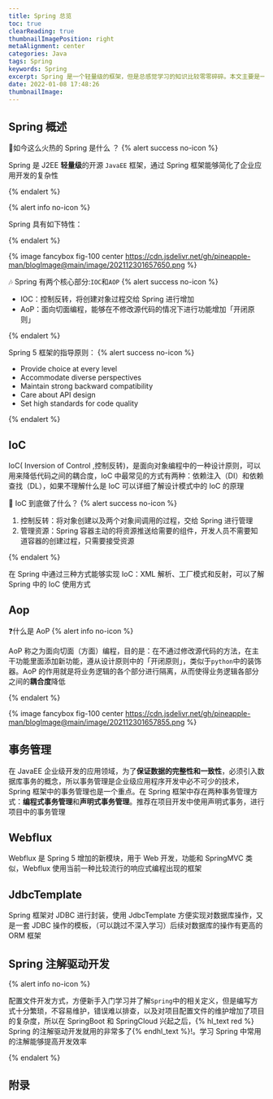 ```yaml
---
title: Spring 总览
toc: true
clearReading: true
thumbnailImagePosition: right
metaAlignment: center
categories: Java
tags: Spring
keywords: Spring
excerpt: Spring 是一个轻量级的框架，但是总感觉学习的知识比较零零碎碎。本文主要是一篇概括性文章，用于总结 Spring 的所有相关知识
date: 2022-01-08 17:48:26
thumbnailImage:
---
```


<!-- toc -->

## Spring 概述

:thinking:如今这么火热的 Spring 是什么 ？
{% alert success no-icon %}

Spring 是 J2EE **轻量级**的开源 `JavaEE` 框架，通过 Spring 框架能够简化了企业应用开发的复杂性

{% endalert %}

{% alert info no-icon %}

Spring 具有如下特性：

{% endalert %}

{% image fancybox fig-100  center https://cdn.jsdelivr.net/gh/pineapple-man/blogImage@main/image/202112301657650.png %}

:notes: Spring 有两个核心部分:`IOC`和`AOP`
{% alert success no-icon %}

- IOC：控制反转，将创建对象过程交给 Spring 进行增加
- AoP：面向切面编程，能够在不修改源代码的情况下进行功能增加「开闭原则」

{% endalert %}

Spring 5 框架的指导原则：
{% alert success no-icon %}

- Provide choice at every level
- Accommodate diverse perspectives
- Maintain strong backward compatibility
- Care about API design
- Set high standards for code quality

{% endalert %}

## IoC

IoC( Inversion of Control ,控制反转)，是面向对象编程中的一种设计原则，可以用来降低代码之间的耦合度，IoC 中最常见的方式有两种：依赖注入（DI）和依赖查找（DL），如果不理解什么是 IoC 可以详细了解设计模式中的 IoC 的原理

:thinking: IoC 到底做了什么？
{% alert success no-icon %}

1. 控制反转：将对象创建以及两个对象间调用的过程，交给 Spring 进行管理
2. 管理资源：Spring 容器主动的将资源推送给需要的组件，开发人员不需要知道容器的创建过程，只需要接受资源

{% endalert %}

在 Spring 中通过三种方式能够实现 IoC：XML 解析、工厂模式和反射，可以了解 Spring 中的 IoC 使用方式

## Aop

:question:什么是 AoP
{% alert info no-icon %}

AoP 称之为面向切面（方面）编程，目的是：在不通过修改源代码的方法，在主干功能里面添加新功能，遵从设计原则中的「开闭原则」，类似于`python`中的装饰器。AoP 的作用就是将业务逻辑的各个部分进行隔离，从而使得业务逻辑各部分之间的**耦合度**降低

{% endalert %}

{% image fancybox fig-100  center https://cdn.jsdelivr.net/gh/pineapple-man/blogImage@main/image/202112301657855.png %}

## 事务管理

在 JavaEE 企业级开发的应用领域，为了**保证数据的完整性和一致性**，必须引入数据库事务的概念，所以事务管理是企业级应用程序开发中必不可少的技术，Spring 框架中的事务管理也是一个重点。在 Spring 框架中存在两种事务管理方式：**编程式事务管理**和**声明式事务管理**。推荐在项目开发中使用声明式事务，进行项目中的事务管理

## Webflux

Webflux 是 Spring 5 增加的新模块，用于 Web 开发，功能和 SpringMVC 类似，Webflux 使用当前一种比较流行的响应式编程出现的框架

## JdbcTemplate

Spring 框架对 JDBC 进行封装，使用 JdbcTemplate 方便实现对数据库操作，又是一套 JDBC 操作的模板，（可以跳过不深入学习）后续对数据库的操作有更高的 ORM 框架

## Spring 注解驱动开发

{% alert info no-icon %}

配置文件开发方式，方便新手入门学习并了解`Spring`中的相关定义，但是编写方式十分繁琐，不容易维护，错误难以排查，以及对项目配置文件的维护增加了项目的复杂度，所以在 SpringBoot 和 SpringCloud 兴起之后，{% hl_text red %} Spring 的注解驱动开发就用的非常多了{% endhl_text %}!。学习 Spring 中常用的注解能够提高开发效率

{% endalert %}

## 附录

[视频链接]: https://www.bilibili.com/video/BV1gW411W7wy
[官方中文文档]: https://lfvepclr.gitbooks.io/spring-framework-5-doc-cn/content/
[官方英文文档]: https://docs.spring.io/spring-framework/docs/current/reference/html/index.html
[官方文档]: https://docs.spring.io/spring-framework/docs/current/reference/html/index.html
